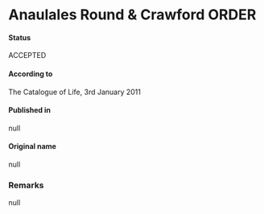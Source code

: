 Anaulales Round & Crawford ORDER
=======

#### Status
ACCEPTED

#### According to
The Catalogue of Life, 3rd January 2011

#### Published in
null

#### Original name
null

### Remarks
null